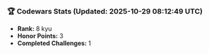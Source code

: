 ### 🏆 Codewars Stats (Updated: 2025-10-29 08:12:49 UTC)

- **Rank:** 8 kyu
- **Honor Points:** 3
- **Completed Challenges:** 1

